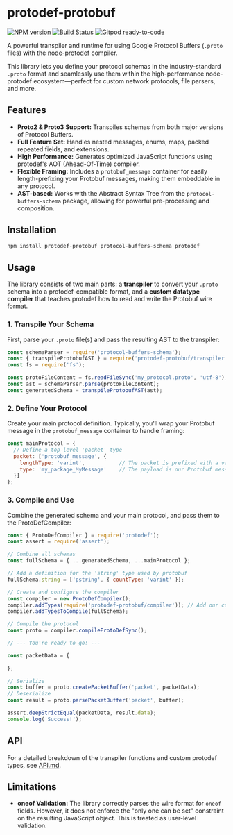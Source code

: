 # protodef-protobuf
[![NPM version](https://img.shields.io/npm/v/protodef-protobuf.svg)](http://npmjs.com/package/protodef-protobuf)
[![Build Status](https://github.com/extremeheat/protodef-protobuf/actions/workflows/ci.yml/badge.svg)](https://github.com/extremeheat/protodef-protobuf/actions/workflows/)
[![Gitpod ready-to-code](https://img.shields.io/badge/Gitpod-ready--to--code-blue?logo=gitpod)](https://gitpod.io/#https://github.com/extremeheat/protodef-protobuf)

A powerful transpiler and runtime for using Google Protocol Buffers (`.proto` files) with the [node-protodef](https://github.com/ProtoDef-io/node-protodef) compiler.

This library lets you define your protocol schemas in the industry-standard `.proto` format and seamlessly use them within the high-performance node-protodef ecosystem—perfect for custom network protocols, file parsers, and more.

## Features

- **Proto2 & Proto3 Support:** Transpiles schemas from both major versions of Protocol Buffers.
- **Full Feature Set:** Handles nested messages, enums, maps, packed repeated fields, and extensions.
- **High Performance:** Generates optimized JavaScript functions using protodef's AOT (Ahead-Of-Time) compiler.
- **Flexible Framing:** Includes a `protobuf_message` container for easily length-prefixing your Protobuf messages, making them embeddable in any protocol.
- **AST-based:** Works with the Abstract Syntax Tree from the `protocol-buffers-schema` package, allowing for powerful pre-processing and composition.

## Installation

```sh
npm install protodef-protobuf protocol-buffers-schema protodef
```

## Usage

The library consists of two main parts: a **transpiler** to convert your `.proto` schema into a protodef-compatible format, and a **custom datatype compiler** that teaches protodef how to read and write the Protobuf wire format.

### 1. Transpile Your Schema

First, parse your `.proto` file(s) and pass the resulting AST to the transpiler:

```js
const schemaParser = require('protocol-buffers-schema');
const { transpileProtobufAST } = require('protodef-protobuf/transpiler');
const fs = require('fs');

const protoFileContent = fs.readFileSync('my_protocol.proto', 'utf-8');
const ast = schemaParser.parse(protoFileContent);
const generatedSchema = transpileProtobufAST(ast);
```

### 2. Define Your Protocol

Create your main protocol definition. Typically, you'll wrap your Protobuf message in the `protobuf_message` container to handle framing:

```js
const mainProtocol = {
  // Define a top-level 'packet' type
  packet: ['protobuf_message', {
    lengthType: 'varint',           // The packet is prefixed with a varint length
    type: 'my_package_MyMessage'    // The payload is our Protobuf message
  }]
};
```

### 3. Compile and Use

Combine the generated schema and your main protocol, and pass them to the ProtoDefCompiler:

```js
const { ProtoDefCompiler } = require('protodef');
const assert = require('assert');

// Combine all schemas
const fullSchema = { ...generatedSchema, ...mainProtocol };

// Add a definition for the 'string' type used by protobuf
fullSchema.string = ['pstring', { countType: 'varint' }];

// Create and configure the compiler
const compiler = new ProtoDefCompiler();
compiler.addTypes(require('protodef-protobuf/compiler')); // Add our custom types
compiler.addTypesToCompile(fullSchema);

// Compile the protocol
const proto = compiler.compileProtoDefSync();

// --- You're ready to go! ---

const packetData = {
  
};

// Serialize
const buffer = proto.createPacketBuffer('packet', packetData);
// Deserialize
const result = proto.parsePacketBuffer('packet', buffer);

assert.deepStrictEqual(packetData, result.data);
console.log('Success!');
```

## API

For a detailed breakdown of the transpiler functions and custom protodef types, see [API.md](./API.md).

## Limitations

- **oneof Validation:** The library correctly parses the wire format for `oneof` fields. However, it does not enforce the "only one can be set" constraint on the resulting JavaScript object. This is treated as user-level validation.
